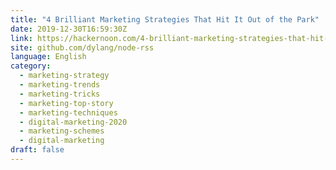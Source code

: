 ```yaml
---
title: "4 Brilliant Marketing Strategies That Hit It Out of the Park"
date: 2019-12-30T16:59:30Z
link: https://hackernoon.com/4-brilliant-marketing-strategies-that-hit-it-out-of-the-park-zn113zgd?source=rss&utm_medium=RSS&utm_source=news.12bit.vn
site: github.com/dylang/node-rss
language: English
category:
  - marketing-strategy
  - marketing-trends
  - marketing-tricks
  - marketing-top-story
  - marketing-techniques
  - digital-marketing-2020
  - marketing-schemes
  - digital-marketing
draft: false
---
```

